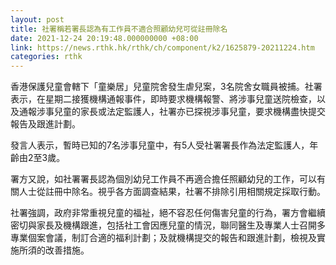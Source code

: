 ```yaml
---
layout: post
title: 社署稱若署長認為有工作員不適合照顧幼兒可從註冊除名
date: 2021-12-24 20:19:48.000000000 +08:00
link: https://news.rthk.hk/rthk/ch/component/k2/1625879-20211224.htm
categories: rthk
---
```


香港保護兒童會轄下「童樂居」兒童院舍發生虐兒案，3名院舍女職員被捕。社署表示，在星期二接獲機構通報事件，即時要求機構報警、將涉事兒童送院檢查，以及通報涉事兒童的家長或法定監護人，社署亦已探視涉事兒童，要求機構盡快提交報告及跟進計劃。

發言人表示，暫時已知的7名涉事兒童中，有5人受社署署長作為法定監護人，年齡由2至3歲。

署方又說，如社署署長認為個別幼兒工作員不再適合擔任照顧幼兒的工作，可以有關人士從註冊中除名。視乎各方面調查結果，社署不排除引用相關規定採取行動。

社署強調，政府非常重視兒童的福祉，絕不容忍任何傷害兒童的行為，署方會繼續密切與家長及機構跟進，包括社工會因應兒童的情況，聯同醫生及專業人士召開多專業個案會議，制訂合適的福利計劃；及就機構提交的報告和跟進計劃，檢視及實施所須的改善措施。
